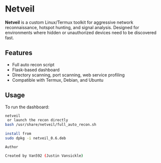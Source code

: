 # Netveil

**Netveil** is a custom Linux/Termux toolkit for aggressive network reconnaissance, hotspot hunting, and signal analysis. Designed for environments where hidden or unauthorized devices need to be discovered fast.

## Features
- Full auto recon script
- Flask-based dashboard
- Directory scanning, port scanning, web service profiling
- Compatible with Termux, Debian, and Ubuntu

## Usage

To run the dashboard:
```bash
netveil
 or launch the recon directly
bash /usr/share/netveil/full_auto_recon.sh
 
install from 
sudo dpkg -i netveil_0.6.deb

Author

Created by Van592 (Justin Vansickle)

